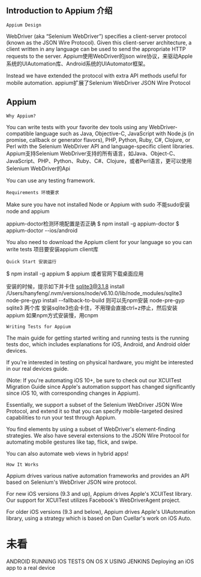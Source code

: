 


## Introduction to Appium 介绍
```
Appium Design
```
WebDriver (aka “Selenium WebDriver”) specifies a client-server protocol (known as the JSON Wire Protocol).
Given this client-server architecture, a client written in any language can be used to send the appropriate HTTP requests to the server.
Appium使用WebDriver的json wire协议，来驱动Apple系统的UIAutomation库、Android系统的UIAutomator框架。

Instead we have extended the protocol with extra API methods useful for mobile automation.
appium扩展了Selenium WebDriver JSON Wire Protocol



## Appium
```
Why Appium?
```
You can write tests with your favorite dev tools using any WebDriver-compatible language such as Java, Objective-C, JavaScript with Node.js (in promise, callback or generator flavors), PHP, Python, Ruby, C#, Clojure, or Perl with the Selenium WebDriver API and language-specific client libraries.
Appium支持Selenium WebDriver支持的所有语言，如Java、Object-C、JavaScript、PHP、Python、Ruby、C#、Clojure，或者Perl语言，更可以使用Selenium WebDriver的Api

You can use any testing framework.

```
Requirements 环境要求
```
Make sure you have not installed Node or Appium with sudo
不能sudo安装node and appium

appium-doctor检测环境配置是否正确
$ npm install -g appium-doctor
$ appium-doctor --ios/android

You also need to download the Appium client for your language so you can write tests
项目要安装appium client库

```
Quick Start 安装运行
```
$ npm install -g appium
$ appium
或者官网下载桌面应用

安装的时候，提示如下并卡住
sqlite3@3.1.8 install /Users/hanyfeng/.nvm/versions/node/v6.10.0/lib/node_modules/sqlite3
node-pre-gyp install --fallback-to-build
则可以先npm安装 node-pre-gyp sqlite3 两个库
安装sqlite3也会卡住，不用理会直接ctrl+z停止，然后安装appium
如果npm方式安装慢，用cnpm





```
Writing Tests for Appium
```
The main guide for getting started writing and running tests is the running tests doc, which includes explanations for iOS, Android, and Android older devices.

If you're interested in testing on physical hardware, you might be interested in our real devices guide.

(Note: If you're automating iOS 10+, be sure to check out our XCUITest Migration Guide since Apple's automation support has changed significantly since iOS 10, with corresponding changes in Appium).

Essentially, we support a subset of the Selenium WebDriver JSON Wire Protocol, and extend it so that you can specify mobile-targeted desired capabilities to run your test through Appium.

You find elements by using a subset of WebDriver's element-finding strategies.
We also have several extensions to the JSON Wire Protocol for automating mobile gestures like tap, flick, and swipe.

You can also automate web views in hybrid apps!


```
How It Works
```
Appium drives various native automation frameworks and provides an API based on Selenium's WebDriver JSON wire protocol.

For new iOS versions (9.3 and up), Appium drives Apple's XCUITest library. Our support for XCUITest utilizes Facebook's WebDriverAgent project.

For older iOS versions (9.3 and below), Appium drives Apple's UIAutomation library, using a strategy which is based on Dan Cuellar's work on iOS Auto.
















# 未看
ANDROID
RUNNING IOS TESTS ON OS X USING JENKINS
Deploying an iOS app to a real device
